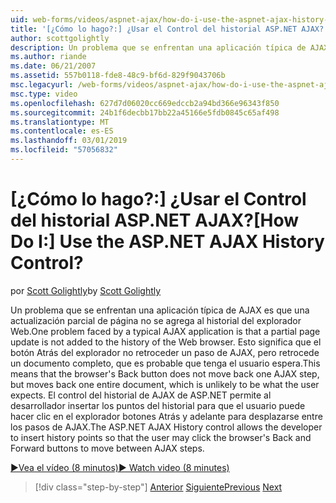 ```yaml
---
uid: web-forms/videos/aspnet-ajax/how-do-i-use-the-aspnet-ajax-history-control
title: '[¿Cómo lo hago?:] ¿Usar el Control del historial ASP.NET AJAX? | Microsoft Docs'
author: scottgolightly
description: Un problema que se enfrentan una aplicación típica de AJAX es que una actualización parcial de página no se agrega al historial del explorador Web. Esto significa que el B. del explorador..
ms.author: riande
ms.date: 06/21/2007
ms.assetid: 557b0118-fde8-48c9-bf6d-829f9043706b
msc.legacyurl: /web-forms/videos/aspnet-ajax/how-do-i-use-the-aspnet-ajax-history-control
msc.type: video
ms.openlocfilehash: 627d7d06020cc669edccb2a94bd366e96343f850
ms.sourcegitcommit: 24b1f6decbb17bb22a45166e5fdb0845c65af498
ms.translationtype: MT
ms.contentlocale: es-ES
ms.lasthandoff: 03/01/2019
ms.locfileid: "57056832"
---
```

<a name="how-do-i-use-the-aspnet-ajax-history-control"></a><span data-ttu-id="ba666-105">[¿Cómo lo hago?:] ¿Usar el Control del historial ASP.NET AJAX?</span><span class="sxs-lookup"><span data-stu-id="ba666-105">[How Do I:] Use the ASP.NET AJAX History Control?</span></span>
====================
<span data-ttu-id="ba666-106">por [Scott Golightly](https://github.com/scottgolightly)</span><span class="sxs-lookup"><span data-stu-id="ba666-106">by [Scott Golightly](https://github.com/scottgolightly)</span></span>

<span data-ttu-id="ba666-107">Un problema que se enfrentan una aplicación típica de AJAX es que una actualización parcial de página no se agrega al historial del explorador Web.</span><span class="sxs-lookup"><span data-stu-id="ba666-107">One problem faced by a typical AJAX application is that a partial page update is not added to the history of the Web browser.</span></span> <span data-ttu-id="ba666-108">Esto significa que el botón Atrás del explorador no retroceder un paso de AJAX, pero retrocede un documento completo, que es probable que tenga el usuario espera.</span><span class="sxs-lookup"><span data-stu-id="ba666-108">This means that the browser's Back button does not move back one AJAX step, but moves back one entire document, which is unlikely to be what the user expects.</span></span> <span data-ttu-id="ba666-109">El control del historial de AJAX de ASP.NET permite al desarrollador insertar los puntos del historial para que el usuario puede hacer clic en el explorador botones Atrás y adelante para desplazarse entre los pasos de AJAX.</span><span class="sxs-lookup"><span data-stu-id="ba666-109">The ASP.NET AJAX History control allows the developer to insert history points so that the user may click the browser's Back and Forward buttons to move between AJAX steps.</span></span>

[<span data-ttu-id="ba666-110">&#9654;Vea el vídeo (8 minutos)</span><span class="sxs-lookup"><span data-stu-id="ba666-110">&#9654; Watch video (8 minutes)</span></span>](https://channel9.msdn.com/Blogs/ASP-NET-Site-Videos/how-do-i-use-the-aspnet-ajax-history-control)

> [!div class="step-by-step"]
> <span data-ttu-id="ba666-111">[Anterior](how-do-i-use-the-aspnet-ajax-updateprogress-control.md)
> [Siguiente](how-do-i-implement-the-ajax-after-processing-pattern.md)</span><span class="sxs-lookup"><span data-stu-id="ba666-111">[Previous](how-do-i-use-the-aspnet-ajax-updateprogress-control.md)
[Next](how-do-i-implement-the-ajax-after-processing-pattern.md)</span></span>
